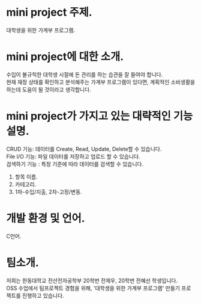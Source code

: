 # mini project 주제.      
대학생을 위한 가계부 프로그램.    

# mini project에 대한 소개.   
수입이 불규칙한 대학생 시절에 돈 관리를 하는 습관을 잘 들여야 합니다.       
현재 재정 상태를 확인하고 분석해주는 가계부 프로그램이 있다면, 계획적인 소비생활을 하는데 도움이 될 것이라고 생각합니다.       

# mini project가 가지고 있는 대략적인 기능 설명.   
CRUD 기능: 데이터를 Create, Read, Update, Delete할 수 있습니다.      
File I/O 기능: 파일 데이터를 저장하고 업로드 할 수 있습니다.      
검색하기 기능 : 특정 기준에 따라 데이터를 검색할 수 있습니다.      
1) 항목 이름.     
2) 카테고리.    
3) 1차-수입/지출, 2차-고정/변동.   

# 개발 환경 및 언어.     
C언어.   

# 팀소개.   
저희는 한동대학교 전산전자공학부 20학번 전제우, 20학번 전혜선 학생입니다.    
OSS 수업에서 팀프로젝트 경험을 위해, '대학생을 위한 가계부 프로그램' 만들기 프로젝트를 진행하고 있습니다.    
